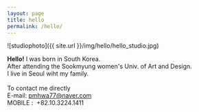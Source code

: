 ```yaml
---
layout: page
title: hello
permalink: /hello/
---
```

![studiophoto]({{ site.url }}/img/hello/hello_studio.jpg)

<b>Hello!</b>
I was born in South Korea.<br>
After attending the Sookmyung women's Univ. of Art and Design.<br>
I live in Seoul wiht my family.<br><br>
To contact me directly<br>
E-mail: pmhwa77@naver.com<br>
MOBILE :  +82.10.3224.1411<br>
